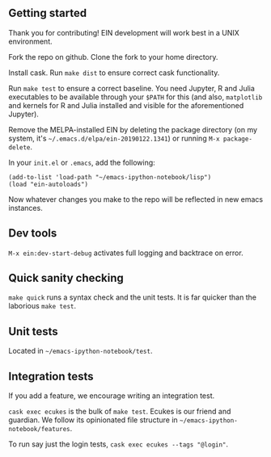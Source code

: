 Getting started
---------------
Thank you for contributing!  EIN development will work best in a UNIX environment.

Fork the repo on github.  Clone the fork to your home directory.

Install cask.  Run `make dist` to ensure correct cask functionality.

Run `make test` to ensure a correct baseline. You need Jupyter, R and Julia
executables to be available through your `$PATH` for this (and also,
`matplotlib` and kernels for R and Julia installed and visible for the
aforementioned Jupyter).

Remove the MELPA-installed EIN by deleting the package directory (on my system,
it's `~/.emacs.d/elpa/ein-20190122.1341`) or running `M-x package-delete`.

In your `init.el` or `.emacs`, add the following:

```
(add-to-list 'load-path "~/emacs-ipython-notebook/lisp")
(load "ein-autoloads")
```

Now whatever changes you make to the repo will be reflected in new emacs instances.

Dev tools
---------
`M-x ein:dev-start-debug` activates full logging and backtrace on error.

Quick sanity checking
---------------------
`make quick` runs a syntax check and the unit tests.  It is far quicker than the
laborious `make test`.

Unit tests
----------
Located in `~/emacs-ipython-notebook/test`.

Integration tests
-----------------
If you add a feature, we encourage writing an integration test.

`cask exec ecukes` is the bulk of `make test`.  Ecukes is our friend and
guardian.  We follow its opinionated file structure in
`~/emacs-ipython-notebook/features`.

To run say just the login tests, `cask exec ecukes --tags "@login"`.

